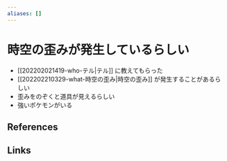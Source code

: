 ```yaml
---
aliases: []
---
```

# 時空の歪みが発生しているらしい

- [[202202021419-who-テル|テル]] に教えてもらった
- [[202202210329-what-時空の歪み|時空の歪み]] が発生することがあるらしい
- 歪みをのぞくと道具が見えるらしい
- 強いポケモンがいる

## References



## Links


